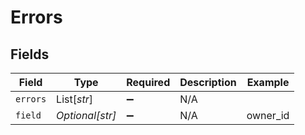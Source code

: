 # Errors


## Fields

| Field              | Type               | Required           | Description        | Example            |
| ------------------ | ------------------ | ------------------ | ------------------ | ------------------ |
| `errors`           | List[*str*]        | :heavy_minus_sign: | N/A                |                    |
| `field`            | *Optional[str]*    | :heavy_minus_sign: | N/A                | owner_id           |